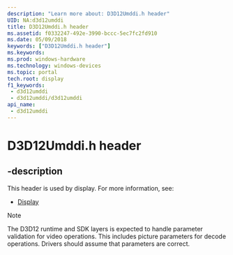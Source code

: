 ```yaml
---
description: "Learn more about: D3D12Umddi.h header"
UID: NA:d3d12umddi
title: D3D12Umddi.h header
ms.assetid: f0332247-492e-3990-bccc-5ec7fc2fd910
ms.date: 05/09/2018
keywords: ["D3D12Umddi.h header"]
ms.keywords: 
ms.prod: windows-hardware
ms.technology: windows-devices
ms.topic: portal
tech.root: display
f1_keywords:
 - d3d12umddi
 - d3d12umddi/d3d12umddi
api_name:
 - d3d12umddi
---
```


# D3D12Umddi.h header


## -description

This header is used by display. For more information, see:

- [Display](../_display/index.md)

>[!NOTE]
>The D3D12 runtime and SDK layers is expected to handle parameter validation for video operations. This includes picture parameters for decode operations. Drivers should assume that parameters are correct.

